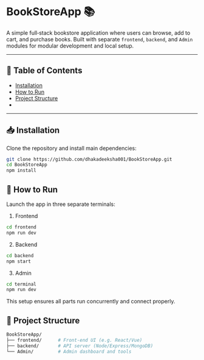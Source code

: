 # BookStoreApp 📚

A simple full‑stack bookstore application where users can browse, add to cart, and purchase books. Built with separate `frontend`, `backend`, and `Admin` modules for modular development and local setup.

---

## 📘 Table of Contents
- [Installation](#installation)
- [How to Run](#how-to-run)
- [Project Structure](#project-structure)
- 
---

## 📥 Installation

Clone the repository and install main dependencies:
```bash
git clone https://github.com/dhakadeeksha001/BookStoreApp.git
cd BookStoreApp
npm install
```

## 🚀 How to Run

Launch the app in three separate terminals:

1. Frontend
```bash
cd frontend
npm run dev
```
2. Backend
```bash
cd backend
npm start
```
3. Admin
```bash
cd terminal
npm run dev
```
This setup ensures all parts run concurrently and connect properly.

## 📁 Project Structure
```bash
BookStoreApp/
├── frontend/      # Front‑end UI (e.g. React/Vue)
├── backend/       # API server (Node/Express/MongoDB)
└── Admin/         # Admin dashboard and tools
```

